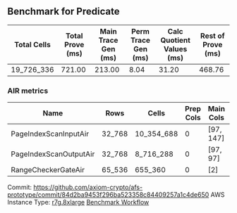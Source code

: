 ## Benchmark for Predicate
| Total Cells | Total Prove (ms) | Main Trace Gen (ms) | Perm Trace Gen (ms) | Calc Quotient Values (ms) | Rest of Prove (ms) |
|-----------------------------|-----------------------|--------------------------|--------------------------|-----------------|----------------|
| 19_726_336 | 721.00 | 213.00 | 8.04 | 31.20 | 468.76 |

### AIR metrics
| Name | Rows | Cells | Prep Cols | Main Cols | Perm Cols |
|------|------|-------|-----------|-----------|-----------|
| PageIndexScanInputAir | 32_768     | 10_354_688  | 0     | [97, 147] | [72] |
| PageIndexScanOutputAir | 32_768     | 8_716_288   | 0     | [97, 97] | [72] |
| RangeCheckerGateAir  | 65_536     | 655_360     | 0     | [2] | [8] |

Commit: https://github.com/axiom-crypto/afs-prototype/commit/84d2ba9453f296ba523358c84409257a1c4de650
AWS Instance Type: [r7g.8xlarge](https://instances.vantage.sh/aws/ec2/r7g.8xlarge)
[Benchmark Workflow](https://github.com/axiom-crypto/afs-prototype/actions/runs/10409627973)
